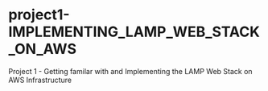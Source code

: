 # project1-IMPLEMENTING_LAMP_WEB_STACK_ON_AWS
Project 1 - Getting familar with and Implementing the LAMP Web Stack on AWS Infrastructure 
